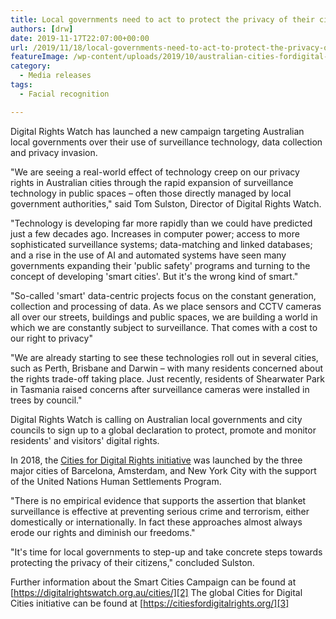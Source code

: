 ```yaml
---
title: Local governments need to act to protect the privacy of their citizens
authors: [drw]
date: 2019-11-17T22:07:00+00:00
url: /2019/11/18/local-governments-need-to-act-to-protect-the-privacy-of-their-citizens/
featureImage: /wp-content/uploads/2019/10/australian-cities-fordigital-rights-surveillance-facial-recognition-feature-blue.jpg
category:
  - Media releases
tags:
  - Facial recognition

---
```

Digital Rights Watch has launched a new campaign targeting Australian local governments over their use of surveillance technology, data collection and privacy invasion.

"We are seeing a real-world effect of technology creep on our privacy rights in Australian cities through the rapid expansion of surveillance technology in public spaces – often those directly managed by local government authorities," said Tom Sulston, Director of Digital Rights Watch.

"Technology is developing far more rapidly than we could have predicted just a few decades ago. Increases in computer power; access to more sophisticated surveillance systems; data-matching and linked databases; and a rise in the use of AI and automated systems have seen many governments expanding their 'public safety' programs and turning to the concept of developing 'smart cities'. But it's the wrong kind of smart."

"So-called 'smart' data-centric projects focus on the constant generation, collection and processing of data. As we place sensors and CCTV cameras all over our streets, buildings and public spaces, we are building a world in which we are constantly subject to surveillance. That comes with a cost to our right to privacy"

"We are already starting to see these technologies roll out in several cities, such as Perth, Brisbane and Darwin &#8211; with many residents concerned about the rights trade-off taking place. Just recently, residents of Shearwater Park in Tasmania raised concerns after surveillance cameras were installed in trees by council."

Digital Rights Watch is calling on Australian local governments and city councils to sign up to a global declaration to protect, promote and monitor residents' and visitors' digital rights.

In 2018, the [Cities for Digital Rights initiative][1] was launched by the three major cities of Barcelona, Amsterdam, and New York City with the support of the United Nations Human Settlements Program.

"There is no empirical evidence that supports the assertion that blanket surveillance is effective at preventing serious crime and terrorism, either domestically or internationally. In fact these approaches almost always erode our rights and diminish our freedoms."

"It's time for local governments to step-up and take concrete steps towards protecting the privacy of their citizens," concluded Sulston.

Further information about the Smart Cities Campaign can be found at [https://digitalrightswatch.org.au/cities/][2]
The global Cities for Digital Cities initiative can be found at [https://citiesfordigitalrights.org/][3]

 [1]: https://digitalrightswatch.us12.list-manage.com/track/click?u=44613b511a49dd01d99e07112&id=40c665c114&e=8dcd761876
 [2]: https://digitalrightswatch.us12.list-manage.com/track/click?u=44613b511a49dd01d99e07112&id=9124f68db4&e=8dcd761876
 [3]: https://digitalrightswatch.us12.list-manage.com/track/click?u=44613b511a49dd01d99e07112&id=da704eb5ce&e=8dcd761876

